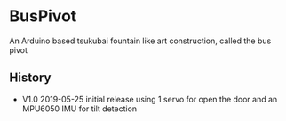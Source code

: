 # BusPivot
An Arduino based tsukubai fountain like art construction, called the bus pivot 

## History 

* V1.0 2019-05-25 initial release using 1 servo for open the door and an MPU6050 IMU for tilt detection 
